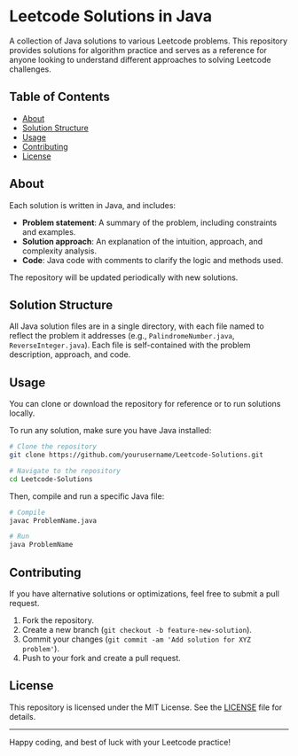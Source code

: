# Leetcode Solutions in Java

A collection of Java solutions to various Leetcode problems. This repository provides solutions for algorithm practice and serves as a reference for anyone looking to understand different approaches to solving Leetcode challenges.

## Table of Contents

- [About](#about)
- [Solution Structure](#solution-structure)
- [Usage](#usage)
- [Contributing](#contributing)
- [License](#license)

## About

Each solution is written in Java, and includes:

- **Problem statement**: A summary of the problem, including constraints and examples.
- **Solution approach**: An explanation of the intuition, approach, and complexity analysis.
- **Code**: Java code with comments to clarify the logic and methods used.

The repository will be updated periodically with new solutions.

## Solution Structure

All Java solution files are in a single directory, with each file named to reflect the problem it addresses (e.g., `PalindromeNumber.java`, `ReverseInteger.java`). Each file is self-contained with the problem description, approach, and code.

## Usage

You can clone or download the repository for reference or to run solutions locally.

To run any solution, make sure you have Java installed:

```bash
# Clone the repository
git clone https://github.com/yourusername/Leetcode-Solutions.git

# Navigate to the repository
cd Leetcode-Solutions
```

Then, compile and run a specific Java file:

```bash
# Compile
javac ProblemName.java

# Run
java ProblemName
```

## Contributing

If you have alternative solutions or optimizations, feel free to submit a pull request.

1. Fork the repository.
2. Create a new branch (`git checkout -b feature-new-solution`).
3. Commit your changes (`git commit -am 'Add solution for XYZ problem'`).
4. Push to your fork and create a pull request.

## License

This repository is licensed under the MIT License. See the [LICENSE](LICENSE) file for details.

---

Happy coding, and best of luck with your Leetcode practice!
